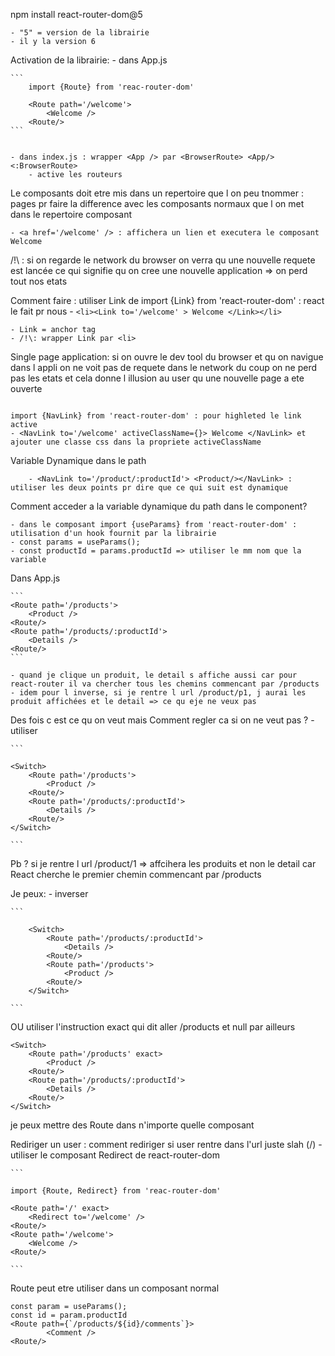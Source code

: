 npm install react-router-dom@5

	- "5" = version de la librairie
	- il y la version 6

Activation de la librairie:
	- dans App.js

    ```
		import {Route} from 'reac-router-dom'

		<Route path='/welcome'>
			<Welcome />
		<Route/>
    ```

    
	- dans index.js : wrapper <App /> par <BrowserRoute> <App/><:BrowserRoute>
		- active les routeurs

Le composants doit etre mis dans un repertoire que l on peu tnommer : pages
pr faire la difference avec les composants normaux que l on met dans le repertoire composant

```
- <a href='/welcome' /> : affichera un lien et executera le composant Welcome
```

/!\ : si on regarde le network du browser on verra qu une nouvelle requete est lancée ce qui signifie qu on cree une nouvelle
application => on perd tout nos etats

Comment faire : utiliser Link de import {Link} from 'react-router-dom' : react le fait pr nous
	- ```
     <li><Link to='/welcome' > Welcome </Link></li> 
     ```

	- Link = anchor tag
	- /!\: wrapper Link par <li>


Single page application: si on ouvre le dev tool du browser et qu on navigue dans l appli on ne voit pas de requete dans le network
du coup on ne perd pas les etats et cela donne l illusion au user qu une nouvelle page a ete ouverte

```

import {NavLink} from 'react-router-dom' : pour highleted le link active
- <NavLink to='/welcome' activeClassName={}> Welcome </NavLink> et ajouter une classe css dans la propriete activeClassName

```

Variable Dynamique dans le path 
```
	- <NavLink to='/product/:productId'> <Product/></NavLink> : utiliser les deux points pr dire que ce qui suit est dynamique
```

Comment acceder a la variable dynamique du path dans le component?

	- dans le composant import {useParams} from 'react-router-dom' : utilisation d'un hook fournit par la librairie
    - const params = useParams();
	- const productId = params.productId => utiliser le mm nom que la variable 

Dans App.js

    ```
	<Route path='/products'>
		<Product />
	<Route/>
	<Route path='/products/:productId'>
		<Details />
	<Route/>
    ```

	- quand je clique un produit, le detail s affiche aussi car pour react-router il va chercher tous les chemins commencant par /products
	- idem pour l inverse, si je rentre l url /product/p1, j aurai les produit affichées et le detail => ce qu eje ne veux pas

Des fois c est ce qu on veut mais Comment regler ca si on ne veut pas ?
	- utiliser <Switch />

    ```

	<Switch>
		<Route path='/products'>
			<Product />
		<Route/>
		<Route path='/products/:productId'>
			<Details />
		<Route/>
	</Switch>

    ```

 Pb ? si je rentre l url /product/1 => affcihera les produits et non le detail car React cherche le premier chemin commencant par
	/products

Je peux:
	- inverser

    ```

		<Switch>
			<Route path='/products/:productId'>
				<Details />
			<Route/>
			<Route path='/products'>
				<Product />
			<Route/>
	    </Switch>

    ```
	
OU utiliser l'instruction exact qui dit aller /products et null par ailleurs
	
	<Switch>
		<Route path='/products' exact>
			<Product />
		<Route/>
		<Route path='/products/:productId'>
			<Details />
		<Route/>
	</Switch>

je peux mettre des Route dans n'importe quelle composant

Rediriger un user : comment rediriger si user rentre dans l'url juste slah (/)
	- utiliser le composant Redirect de react-router-dom

    ```

	import {Route, Redirect} from 'reac-router-dom'

	<Route path='/' exact>
		<Redirect to='/welcome' />
	<Route/>
	<Route path='/welcome'>
		<Welcome />
	<Route/>

    ```

Route peut etre utiliser dans un composant normal

	const param = useParams();
	const id = param.productId
	<Route path={`/products/${id}/comments`}>
			<Comment />
	<Route/>
